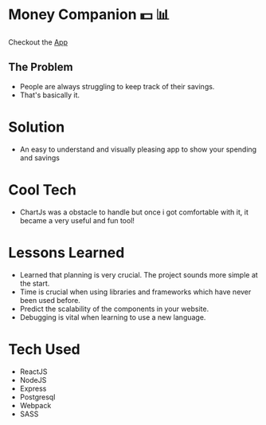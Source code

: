 # Money Companion :dollar: :bar_chart:
 
Checkout the <a href="https://chamma89.github.io/money_companion/">App</a>
## The Problem
* People are always struggling to keep track of their savings.
* That's basically it.

# Solution
* An easy to understand and visually pleasing app to show your spending and savings

# Cool Tech
* ChartJs was a obstacle to handle but once i got comfortable with it, it became a very useful and fun tool!

# Lessons Learned
* Learned that planning is very crucial. The project sounds more simple at the start.
* Time is crucial when using libraries and frameworks which have never been used before.
* Predict the scalability of the components in your website.
* Debugging is vital when learning to use a new language. 

# Tech Used
* ReactJS
* NodeJS
* Express
* Postgresql
* Webpack
* SASS
